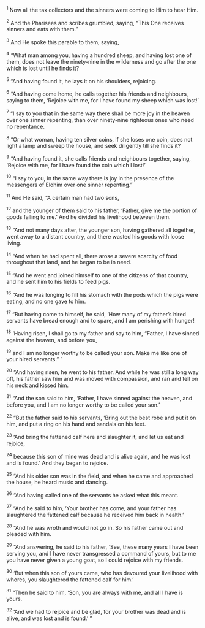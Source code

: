<sup>1</sup> Now all the tax collectors and the sinners were coming to Him to hear Him.

<sup>2</sup> And the Pharisees and scribes grumbled, saying, “This One receives sinners and eats with them.”

<sup>3</sup> And He spoke this parable to them, saying,

<sup>4</sup> “What man among you, having a hundred sheep, and having lost one of them, does not leave the ninety-nine in the wilderness and go after the one which is lost until he finds it?

<sup>5</sup> “And having found it, he lays it on his shoulders, rejoicing.

<sup>6</sup> “And having come home, he calls together his friends and neighbours, saying to them, ‘Rejoice with me, for I have found my sheep which was lost!’

<sup>7</sup> “I say to you that in the same way there shall be more joy in the heaven over one sinner repenting, than over ninety-nine righteous ones who need no repentance.

<sup>8</sup> “Or what woman, having ten silver coins, if she loses one coin, does not light a lamp and sweep the house, and seek diligently till she finds it?

<sup>9</sup> “And having found it, she calls friends and neighbours together, saying, ‘Rejoice with me, for I have found the coin which I lost!’

<sup>10</sup> “I say to you, in the same way there is joy in the presence of the messengers of Elohim over one sinner repenting.”

<sup>11</sup> And He said, “A certain man had two sons,

<sup>12</sup> and the younger of them said to his father, ‘Father, give me the portion of goods falling to me.’ And he divided his livelihood between them.

<sup>13</sup> “And not many days after, the younger son, having gathered all together, went away to a distant country, and there wasted his goods with loose living.

<sup>14</sup> “And when he had spent all, there arose a severe scarcity of food throughout that land, and he began to be in need.

<sup>15</sup> “And he went and joined himself to one of the citizens of that country, and he sent him to his fields to feed pigs.

<sup>16</sup> “And he was longing to fill his stomach with the pods which the pigs were eating, and no one gave to him.

<sup>17</sup> “But having come to himself, he said, ‘How many of my father’s hired servants have bread enough and to spare, and I am perishing with hunger!

<sup>18</sup> ‘Having risen, I shall go to my father and say to him, “Father, I have sinned against the heaven, and before you,

<sup>19</sup> and I am no longer worthy to be called your son. Make me like one of your hired servants.” ’

<sup>20</sup> “And having risen, he went to his father. And while he was still a long way off, his father saw him and was moved with compassion, and ran and fell on his neck and kissed him.

<sup>21</sup> “And the son said to him, ‘Father, I have sinned against the heaven, and before you, and I am no longer worthy to be called your son.’

<sup>22</sup> “But the father said to his servants, ‘Bring out the best robe and put it on him, and put a ring on his hand and sandals on his feet.

<sup>23</sup> ‘And bring the fattened calf here and slaughter it, and let us eat and rejoice,

<sup>24</sup> because this son of mine was dead and is alive again, and he was lost and is found.’ And they began to rejoice.

<sup>25</sup> “And his older son was in the field, and when he came and approached the house, he heard music and dancing.

<sup>26</sup> “And having called one of the servants he asked what this meant.

<sup>27</sup> “And he said to him, ‘Your brother has come, and your father has slaughtered the fattened calf because he received him back in health.’

<sup>28</sup> “And he was wroth and would not go in. So his father came out and pleaded with him.

<sup>29</sup> “And answering, he said to his father, ‘See, these many years I have been serving you, and I have never transgressed a command of yours, but to me you have never given a young goat, so I could rejoice with my friends.

<sup>30</sup> ‘But when this son of yours came, who has devoured your livelihood with whores, you slaughtered the fattened calf for him.’

<sup>31</sup> “Then he said to him, ‘Son, you are always with me, and all I have is yours.

<sup>32</sup> ‘And we had to rejoice and be glad, for your brother was dead and is alive, and was lost and is found.’ ”

